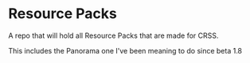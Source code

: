 # Resource Packs

A repo that will hold all Resource Packs that are made for CRSS.

This includes the Panorama one I've been meaning to do since beta 1.8